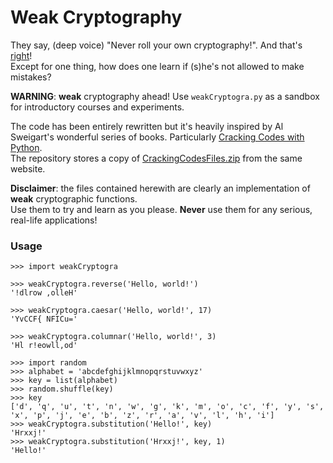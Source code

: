 # Weak Cryptography
They say, (deep voice) "Never roll your own cryptography!". And that's [right](https://www.schneier.com/blog/archives/2015/05/amateurs_produc.html)!</br>
Except for one thing, how does one learn if (s)he's not allowed to make mistakes?

**WARNING**: **weak** cryptography ahead! Use `weakCryptogra.py` as a sandbox for introductory courses and experiments.

The code has been entirely rewritten but it's heavily inspired by Al Sweigart's wonderful series of books. Particularly [Cracking Codes with Python](https://inventwithpython.com/cracking/).<br/>
The repository stores a copy of [CrackingCodesFiles.zip](https://inventwithpython.com/CrackingCodesFiles.zip) from the same website.<br/>

**Disclaimer**: the files contained herewith are clearly an implementation of **weak** cryptographic functions.</br>
Use them to try and learn as you please. **Never** use them for any serious, real-life applications!

### Usage
```
>>> import weakCryptogra

>>> weakCryptogra.reverse('Hello, world!')
'!dlrow ,olleH'

>>> weakCryptogra.caesar('Hello, world!', 17)
'YvCCF{ NFICu='

>>> weakCryptogra.columnar('Hello, world!', 3)
'Hl r!eowll,od'

>>> import random
>>> alphabet = 'abcdefghijklmnopqrstuvwxyz'
>>> key = list(alphabet)
>>> random.shuffle(key)
>>> key
['d', 'q', 'u', 't', 'n', 'w', 'g', 'k', 'm', 'o', 'c', 'f', 'y', 's', 'x', 'p', 'j', 'e', 'b', 'z', 'r', 'a', 'v', 'l', 'h', 'i']
>>> weakCryptogra.substitution('Hello!', key)
'Hrxxj!'
>>> weakCryptogra.substitution('Hrxxj!', key, 1)
'Hello!'
```

